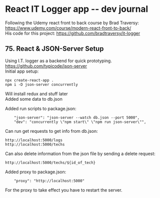 # React IT Logger app -- dev journal

Following the Udemy react front to back course by Brad Traversy: https://www.udemy.com/course/modern-react-front-to-back/ \
His code for this project: https://github.com/bradtraversy/it-logger

## 75. React & JSON-Server Setup

Using I.T. logger as a backend for quick prototyping. \
https://github.com/typicode/json-server \
Initial app setup:

```
npx create-react-app .
npm i -D json-server concurrently
```

Will install redux and stuff later \
Added some data to db.json

Added run scripts to package.json:

```
    "json-server": "json-server --watch db.json --port 5000",
    "dev": "concurrently \"npm start\" \"npm run json-server\"",
```

Can run get requests to get info from db.json:

```
http://localhost:5000/logs
http://localhost:5000/techs
```

Can also delete information from the json file by sending a delete request:

```
http://localhost:5000/techs/${id_of_tech}
```

Added proxy to package.json:

```
    "proxy": "http://localhost:5000"
```

For the proxy to take effect you have to restart the server.
